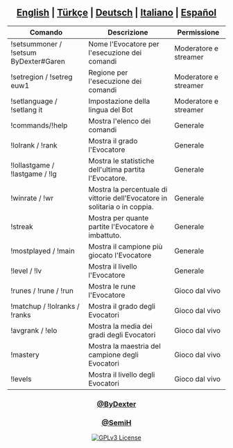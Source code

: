 <div align="center">

## [English](https://github.com/ByDexterTR/RiotTwitchBot/blob/main/README.md) | [Türkçe](https://github.com/ByDexterTR/RiotTwitchBot/blob/main/README/README_tr.md) | [Deutsch](https://github.com/ByDexterTR/RiotTwitchBot/blob/main/README/README_de.md) | [Italiano](https://github.com/ByDexterTR/RiotTwitchBot/blob/main/README/README_it.md) | [Español](https://github.com/ByDexterTR/RiotTwitchBot/blob/main/README/README_es.md)
|Comando|Descrizione|Permissione|
|-|-|-|
|!setsummoner / !setsum ByDexter#Garen|Nome l'Evocatore per l'esecuzione dei comandi|Moderatore e streamer
|!setregion / !setreg euw1|Regione per l'esecuzione dei comandi|Moderatore e streamer
|!setlanguage / !setlang it|Impostazione della lingua del Bot|Moderatore e streamer
|!commands/!help|Mostra l'elenco dei comandi|Generale
|!lolrank / !rank|Mostra il grado l'Evocatore|Generale
|!lollastgame / !lastgame / !lg|Mostra le statistiche dell'ultima partita l'Evocatore.|Generale
|!winrate / !wr|Mostra la percentuale di vittorie dell'Evocatore in solitaria o in coppia.|Generale
|!streak|Mostra per quante partite l'Evocatore è imbattuto.|Generale
|!mostplayed / !main|Mostra il campione più giocato l'Evocatore|Generale
|!level / !lv|Mostra il livello l'Evocatore|Generale
|!runes / !rune / !run|Mostra le rune l'Evocatore|Gioco dal vivo
|!matchup / !lolranks / !ranks|Mostra il grado degli Evocatori|Gioco dal vivo
|!avgrank / !elo|Mostra la media dei gradi degli Evocatori|Gioco dal vivo
|!mastery|Mostra la maestria del campione degli Evocatori|Gioco dal vivo
|!levels|Mostra il livello degli Evocatori|Gioco dal vivo

### [@ByDexter](https://github.com/ByDexterTR)
### [@SemiH](https://github.com/hsemihaktas)
[![GPLv3 License](https://img.shields.io/badge/License-GPL%20v3-yellow.svg)](https://opensource.org/licenses/)
</div>